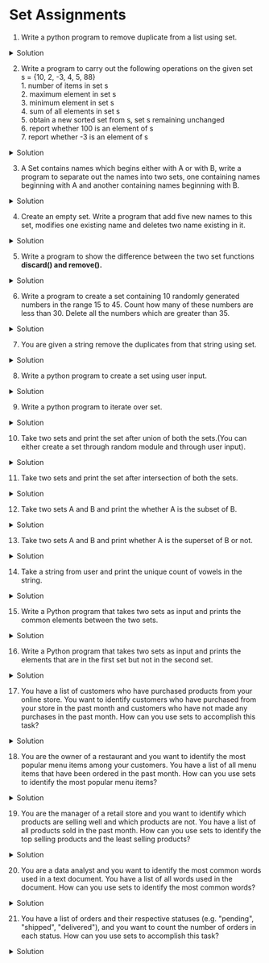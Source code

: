 # Set Assignments

1. Write a python program to remove duplicate from a list using set.

<details>

<summary>Solution</summary>

```python
lst = [2, 3, 4, 2, 5, 4, 3, 7]
print(f'Original List : {lst}')
lst = list(set(lst))
print(f'New List : {lst}')
```

</details>

2. Write a program to carry out the following operations on the given set\
   s = {10, 2, -3, 4, 5, 88}\
   1\. number of items in set s\
   2\. maximum element in set s\
   3\. minimum element in set s\
   4\. sum of all elements in set s\
   5\. obtain a new sorted set from s, set s remaining unchanged\
   6\. report whether 100 is an element of s\
   7\. report whether -3 is an element of s

<details>

<summary>Solution</summary>

```python
s= {10, 2, -3, 4, 5, 88}
print(len(s))
print(max(s))
print(min(s))
print(sum(s))
print(set(sorted(s)))
print(100 in s)
print(-3 in s)

```

</details>

3. A Set contains names which begins either with A or with B, write a program to separate out the names into two sets, one containing names beginning with A and another containing names beginning with B.

<details>

<summary>Solution</summary>

```python
s = {'aakrosh', 'aman', 'alok', 'benn', 'baahu'}
print(s)
set_a = set()
set_b = set()
for i in s:
    if i.lower().startswith('a'):
        set_a.add(i)
    elif i.lower().startswith('b'):
        set_b.add(i)

print(set_a)
print(set_b)

```

</details>

4. Create an empty set. Write a program that add five new names to this set, modifies one existing name and deletes two name existing in it.

<details>

<summary>Solution</summary>

```python
s = set()
for i in range(5):
    s.add(input('Enter Number : '))
print('Actual Set : ', s)
name = input('Enter name to modify : ')
if name in s:
    s.remove(name)
    mod_n = input('Enter the new name : ')
    s.add(mod_n)
else:
    print(name, 'Doesn\'t exist')
print('Modified Set : ', s)
#Now Deleting two names existing in the list
n1 = input('Enter Name 1 : ')
n2 = input('Enter Name 2 : ')
s.remove(n1)
s.remove(n2)
print('Modified Set : ', s)
```

</details>

5. Write a program to show the difference between the two set functions **discard() and remove().**

<details>

<summary>Solution</summary>

```python
s = {1, 2, 3, 4, 5}

s.remove(6) # error
s.discard(6) # no error 
#remove() gives error and discard() dont give error if value doesnt exist.
```

</details>

6. Write a program to create a set containing 10 randomly generated numbers in the range 15 to 45. Count how many of these numbers are less than 30. Delete all the numbers which are greater than 35.

<details>

<summary>Solution</summary>

```python
import random
s = {random.randrange(15, 45) for i in range(10)}
r = set()
print(s)
count = 0
for i in s:
    if i < 30:
        count += 1
    elif i > 35:
        r.add(i)

s = s.difference(r)
print(count)
print(s)

```

</details>

7. You are given a string remove the duplicates from that string using set.

<details>

<summary>Solution</summary>

```python
st = input('Enter String : ')
print(st)
s = set(st)
new_st = "".join(s)
print(new_st)
```

</details>

8. Write a python program to create a set using user input.

<details>

<summary>Solution</summary>

```python
s = set()
for i in range(5):
    val = int(input('Enter number : '))
    s.add(val)
```

</details>

9. Write a python program to iterate over set.

<details>

<summary>Solution</summary>

```python
#Assume the set s created in above question.
for i in s:
    print(i)
```

</details>

10. Take two sets and print the set after union of both the sets.(You can either create a set through random module and through user input).

<details>

<summary>Solution</summary>

```python
import random as rd
s1 = {rd.randrange(1, 100) for i in range(10)}
s2 = {rd.randrange(1, 100) for i in range(10)}

print(f's1 : {s1}')
print(f's2 : {s2}')
print(s1.union(s2))
```

</details>

11. Take two sets and print the set after intersection of both the sets.

<details>

<summary>Solution</summary>

```python
import random as rd
s1 = {rd.randrange(1, 100) for i in range(10)}
s2 = {rd.randrange(1, 100) for i in range(10)}
print(s1)
print(s2)
print(s1.intersection(s2))
```

</details>

12. Take two sets A and B and print the whether A is the subset of B.

<details>

<summary>Solution</summary>

```python
A = {1, 2, 3}
B = {1, 2, 3, 4, 5}

if A.issubset(B):
    print("A is a subset of B")
else:
    print("A is not a subset of B")

```

</details>

13. Take two sets A and B and print whether A is the superset of B or not.

<details>

<summary>Solution</summary>

```python
A = {1, 2, 3, 4, 5}
B = {1, 2, 3}

if A.issuperset(B):
    print("A is a superset of B")
else:
    print("A is not a superset of B")
```

</details>

14. Take a string from user and print the unique count of vowels in the string.

<details>

<summary>Solution</summary>

```python
st = input('Enter a string : ')
s = set(st.replace(' ', ''))
count = 0
for i in s:
    if i.lower() in 'aeiou':
        count += 1

print('String : ', st)
print('Unique Count of vowels in the string : ', count)
```

</details>

15. Write a Python program that takes two sets as input and prints the common elements between the two sets.

<details>

<summary>Solution</summary>

```python
set1 = {1, 2, 3, 4, 5}
set2 = {4, 5, 6, 7, 8}

common_elements = set1.intersection(set2)
print('common elements : ',common_elements)

```

</details>

16. Write a Python program that takes two sets as input and prints the elements that are in the first set but not in the second set.

<details>

<summary>Solution</summary>

```python
set1 = {1, 2, 3, 4, 5}
set2 = {4, 5, 6, 7, 8}

unique_elements = set1.difference(set2)
print(unique_elements)
```

</details>

17. You have a list of customers who have purchased products from your online store. You want to identify customers who have purchased from your store in the past month and customers who have not made any purchases in the past month. How can you use sets to accomplish this task?

<details>

<summary>Solution</summary>

```python
# Customer list for the past month
past_month_customers = {'John', 'Jane', 'Bob', 'Alice', 'Tom'}

# All customer list
all_customers = {'John', 'Jane', 'Bob', 'Alice', 'Tom', 'David', 'Sam'}

# Customers who have purchased in the past month
purchased_last_month = past_month_customers.intersection(all_customers)

# Customers who have not purchased in the past month
not_purchased_last_month = all_customers - purchased_last_month

print('Customers who have purchased in the past month:', purchased_last_month)
print('Customers who have not purchased in the past month:', not_purchased_last_month)

```

</details>

18. You are the owner of a restaurant and you want to identify the most popular menu items among your customers. You have a list of all menu items that have been ordered in the past month. How can you use sets to identify the most popular menu items?

<details>

<summary>Solution</summary>

```python
# Menu items ordered in the past month
past_month_menu_items = {'burger', 'fries', 'pizza', 'pasta', 'sandwich', 'salad', 'soup', 'steak'}

# All menu items
all_menu_items = {'burger', 'fries', 'pizza', 'pasta', 'sandwich', 'salad', 'soup', 'steak', 'chicken', 'fish', 'tacos', 'sushi'}

# Most popular menu items
most_popular_items = past_month_menu_items.intersection(all_menu_items)

print('Most popular menu items:', most_popular_items)
```

</details>

19. You are the manager of a retail store and you want to identify which products are selling well and which products are not. You have a list of all products sold in the past month. How can you use sets to identify the top selling products and the least selling products?

<details>

<summary>Solution</summary>

```python
# Products sold in the past month
past_month_products = {'shirt', 'pants', 'jacket', 'hat', 'shoes', 'sunglasses', 'purse', 'socks'}

# All products
all_products = {'shirt', 'pants', 'jacket', 'hat', 'shoes', 'sunglasses', 'purse', 'socks', 'gloves', 'scarf', 'belt', 'watch'}

# Top selling products
top_selling_products = {'shirt', 'pants', 'jacket', 'shoes'}

# Least selling products
least_selling_products = all_products - past_month_products

print('Top selling products:', top_selling_products)
print('Least selling products:', least_selling_products)
```

</details>

20. You are a data analyst and you want to identify the most common words used in a text document. You have a list of all words used in the document. How can you use sets to identify the most common words?

<details>

<summary>Solution</summary>

```python
# List of all words in the document
all_words = ['apple', 'banana', 'cherry', 'banana', 'apple', 'apple', 'cherry', 'date', 'cherry']

# Create a set of unique words in the document
unique_words = set(all_words)

# Initialize variables to store the most common word and its count
most_common_word = ''
most_common_count = 0

# Loop through each unique word and count its frequency in the document
for word in unique_words:
    count = all_words.count(word)
    # Check if the current word has a higher count than the most common word
    if count > most_common_count:
        most_common_word = word
        most_common_count = count

print('The most common word is:', most_common_word)
print('The count of the most common word is:', most_common_count)

```

</details>

21. You have a list of orders and their respective statuses (e.g. "pending", "shipped", "delivered"), and you want to count the number of orders in each status. How can you use sets to accomplish this task?

<details>

<summary>Solution</summary>

```python
# List of orders and their statuses
orders = [('Order 1', 'pending'), ('Order 2', 'shipped'), ('Order 3', 'delivered'),
          ('Order 4', 'pending'), ('Order 5', 'delivered'), ('Order 6', 'delivered')]

# Create sets of the different order statuses
pending = set([o[0] for o in orders if o[1] == 'pending'])
shipped = set([o[0] for o in orders if o[1] == 'shipped'])
delivered = set([o[0] for o in orders if o[1] == 'delivered'])

# Count the number of orders in each status
num_pending = len(pending)
num_shipped = len(shipped)
num_delivered = len(delivered)

print('Number of orders in pending status:', num_pending)
print('Number of orders in shipped status:', num_shipped)
print('Number of orders in delivered status:', num_delivered)

```

</details>
